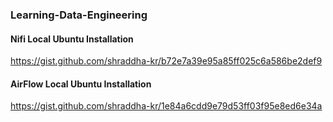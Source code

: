 ### Learning-Data-Engineering


#### Nifi Local Ubuntu Installation

https://gist.github.com/shraddha-kr/b72e7a39e95a85ff025c6a586be2def9

#### AirFlow Local Ubuntu Installation

https://gist.github.com/shraddha-kr/1e84a6cdd9e79d53ff03f95e8ed6e34a
